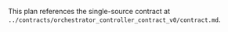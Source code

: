 This plan references the single-source contract at `../contracts/orchestrator_controller_contract_v0/contract.md`.
